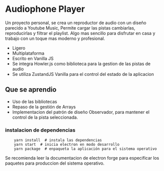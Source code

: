 # Audiophone Player
Un proyecto personal, se crea un reproductor de audio con un diseño 
parecido a Youtube Music, Permite cargar las pistas cambiarlas,
reproducirlas y filtrar el playlist. Algo mas sencillo para disfrutar en
casa y trabajo con un toque mas moderno y profesional.

- Ligero
- Multiplataforma
- Escrito en Vanilla JS
- Se integra Howler.js como biblioteca para la gestion de las pistas de audio
- Se utiliza ZustandJS Vanilla para el control del estado de la aplicacion

## Que se aprendio
- Uso de las bibliotecas 
- Repaso de la gestión de Arrays
- Implementacion del patrón de diseño Observador, para mantener el control de la pista
seleccionada.

### instalacion de dependencias
```
    yarn install  # instala las dependencias
    yarn start  # inicia electron en modo desarrollo    
    yarn package  # enpaqueta la aplicación para el sistema operativo
```

Se recomienda leer la documentacion de electron forge para especificar
los paquetes para produccion del sistema operativo.